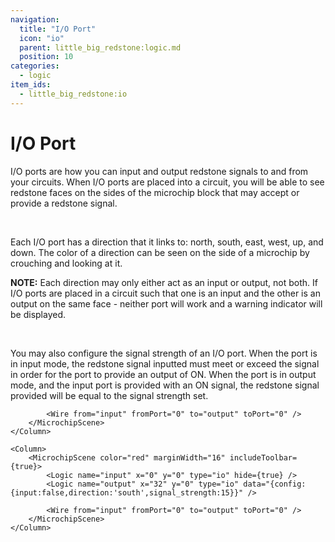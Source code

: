 ```yaml
---
navigation:
  title: "I/O Port"
  icon: "io"
  parent: little_big_redstone:logic.md
  position: 10
categories:
  - logic
item_ids:
  - little_big_redstone:io
---
```


# I/O Port

<RecipeFor id="io" />

I/O ports are how you can input and output redstone signals to and from your circuits. When I/O ports are placed into
a circuit, you will be able to see redstone faces on the sides of the microchip block that may accept or provide a
redstone signal.

<br />

Each I/O port has a direction that it links to: <Color color="#4CFF00">north</Color>,
<Color color="#0094FF">south</Color>, <Color color="#FF0000">east</Color>, <Color color="#FF6A00">west</Color>,
<Color color="#FFFFFF">up</Color>, and <Color color="#FFD800">down</Color>. The color of a direction can be seen on the
side of a microchip by crouching and looking at it.

**NOTE:** Each direction may only either act as an input or output, not both. If I/O ports are placed in a circuit such
that one is an input and the other is an output on the same face - neither port will work and a warning indicator will
be displayed.

<br />

You may also configure the signal strength of an I/O port. When the port is in input mode, the redstone signal inputted
must meet or exceed the signal in order for the port to provide an output of ON. When the port is in output mode, and
the input port is provided with an ON signal, the redstone signal provided will be equal to the signal strength set.

<Row>
	<Column>
		<MicrochipScene color="red" marginWidth="16" includeToolbar={true}>
			<Logic name="input" x="0" y="0" type="io" />
			<Logic name="output" x="32" y="0" type="io" data="{config:{input:false,direction:'south',signal_strength:15}}" hide={true} />

			<Wire from="input" fromPort="0" to="output" toPort="0" />
		</MicrochipScene>
	</Column>
	
	<Column>
		<MicrochipScene color="red" marginWidth="16" includeToolbar={true}>
			<Logic name="input" x="0" y="0" type="io" hide={true} />
			<Logic name="output" x="32" y="0" type="io" data="{config:{input:false,direction:'south',signal_strength:15}}" />
		
			<Wire from="input" fromPort="0" to="output" toPort="0" />
		</MicrochipScene>
	</Column>
</Row>